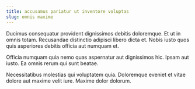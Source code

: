 ```yaml
---
title: accusamus pariatur ut inventore voluptas
slug: omnis maxime
---
```


Ducimus consequatur provident dignissimos debitis doloremque. Et ut in omnis totam. Recusandae distinctio adipisci libero dicta et. Nobis iusto quos quis asperiores debitis officia aut numquam et.

Officia numquam quia nemo quas aspernatur aut dignissimos hic. Ipsam aut iusto. Ea omnis rerum qui sunt beatae.

Necessitatibus molestias qui voluptatem quia. Doloremque eveniet et vitae dolore aut maxime velit iure. Maxime dolor dolorum.
